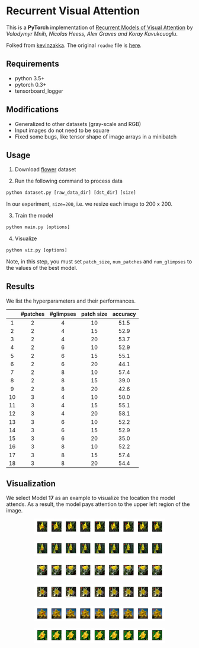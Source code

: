 # Recurrent Visual Attention

This is a **PyTorch** implementation of [Recurrent Models of Visual Attention](https://arxiv.org/abs/1406.6247) by *Volodymyr Mnih, Nicolas Heess, Alex Graves and Koray Kavukcuoglu*. 

Folked from [kevinzakka](https://github.com/kevinzakka/recurrent-visual-attention). The original ```readme``` file is [here](original_README.md).

## Requirements

- python 3.5+
- pytorch 0.3+
- tensorboard_logger

## Modifications

* Generalized to other datasets (gray-scale and RGB)
* Input images do not need to be square
* Fixed some bugs, like tensor shape of image arrays in a minibatch

## Usage

1. Download [flower](http://www.robots.ox.ac.uk/~vgg/data/flowers/17/index.html) dataset

2. Run the following command to process data  
```Python
python dataset.py [raw_data_dir] [dst_dir] [size]
```
In our experiment, ```size=200```, i.e. we resize each image to 200 x 200.

3. Train the model  
```Python
python main.py [options]
```

4. Visualize
```Python
python viz.py [options]
```
Note, in this step, you must set ```patch_size```, ```num_patches``` and ```num_glimpses``` to the values of the best model.

## Results

We list the hyperparameters and their performances.

|  | #patches | #glimpses | patch size | accuracy |
|:--:|:--------:|:---------:|:----------:|:--------:|
1 | 2 | 4 | 10 | 51.5
2 | 2 | 4 | 15 | 52.9
3 | 2 | 4 | 20 | 53.7
4 | 2 | 6 | 10 | 52.9
5 | 2 | 6 | 15 | 55.1
6 | 2 | 6 | 20 | 44.1
7 | 2 | 8 | 10 | 57.4
8 | 2 | 8 | 15 | 39.0
9 | 2 | 8 | 20 | 42.6
10 | 3 | 4 | 10 | 50.0
11 | 3 | 4 | 15 | 55.1
12 | 3 | 4 | 20 | 58.1
13 | 3 | 6 | 10 | 52.2
14 | 3 | 6 | 15 | 52.9
15 | 3 | 6 | 20 | 35.0
16 | 3 | 8 | 10 | 52.2
17 | 3 | 8 | 15 | 57.4
18 | 3 | 8 | 20 | 54.4

## Visualization

We select Model **17** as an example to visualize the location the model attends. As a result, the model pays attention to the upper left region of the image.

<p align="center">
<img src="./viz/viz_0.jpg" alt="Drawing", width=70%>
</p>
<p align="center">
<img src="./viz/viz_1.jpg" alt="Drawing", width=70%>
</p>
<p align="center">
<img src="./viz/viz_2.jpg" alt="Drawing", width=70%>
</p>
<p align="center">
<img src="./viz/viz_3.jpg" alt="Drawing", width=70%>
</p>
<p align="center">
<img src="./viz/viz_4.jpg" alt="Drawing", width=70%>
</p>
<p align="center">
<img src="./viz/viz_5.jpg" alt="Drawing", width=70%>
</p>

